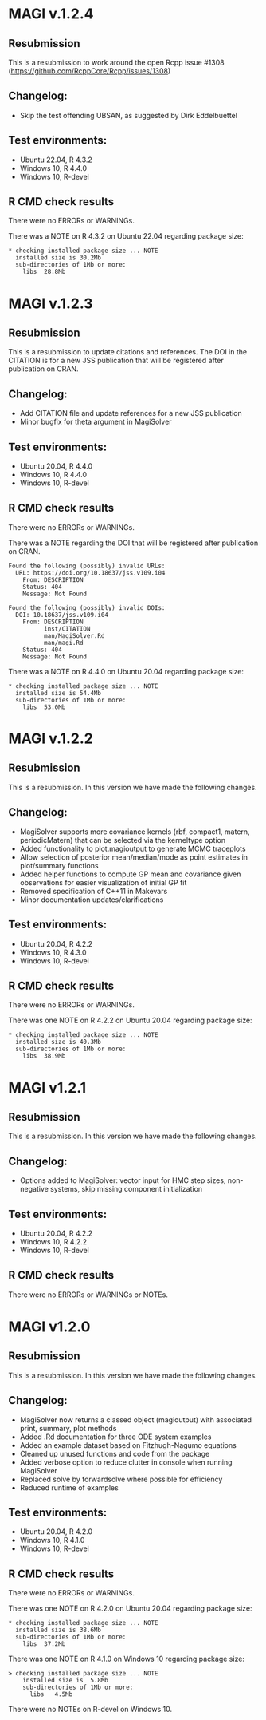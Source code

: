 # MAGI v.1.2.4

## Resubmission
This is a resubmission to work around the open Rcpp issue #1308 (https://github.com/RcppCore/Rcpp/issues/1308)

## Changelog:
* Skip the test offending UBSAN, as suggested by Dirk Eddelbuettel

## Test environments:
* Ubuntu 22.04, R 4.3.2
* Windows 10, R 4.4.0
* Windows 10, R-devel

## R CMD check results
There were no ERRORs or WARNINGs.

There was a NOTE on R 4.3.2 on Ubuntu 22.04 regarding package size:
```
* checking installed package size ... NOTE
  installed size is 30.2Mb
  sub-directories of 1Mb or more:
    libs  28.8Mb
```


# MAGI v.1.2.3

## Resubmission
This is a resubmission to update citations and references. The DOI in the CITATION is for a new JSS publication that will be registered after publication on CRAN.

## Changelog:
* Add CITATION file and update references for a new JSS publication
* Minor bugfix for theta argument in MagiSolver

## Test environments:
* Ubuntu 20.04, R 4.4.0
* Windows 10, R 4.4.0
* Windows 10, R-devel

## R CMD check results
There were no ERRORs or WARNINGs.

There was a NOTE regarding the DOI that will be registered after publication on CRAN.
```
Found the following (possibly) invalid URLs:
  URL: https://doi.org/10.18637/jss.v109.i04
    From: DESCRIPTION
    Status: 404
    Message: Not Found

Found the following (possibly) invalid DOIs:
  DOI: 10.18637/jss.v109.i04
    From: DESCRIPTION
          inst/CITATION
          man/MagiSolver.Rd
          man/magi.Rd
    Status: 404
    Message: Not Found
```

There was a NOTE on R 4.4.0 on Ubuntu 20.04 regarding package size:
```
* checking installed package size ... NOTE
  installed size is 54.4Mb
  sub-directories of 1Mb or more:
    libs  53.0Mb
```


# MAGI v.1.2.2

## Resubmission
This is a resubmission. In this version we have made the following changes.

## Changelog:
* MagiSolver supports more covariance kernels (rbf, compact1, matern, periodicMatern) that can be selected via the kerneltype option
* Added functionality to plot.magioutput to generate MCMC traceplots
* Allow selection of posterior mean/median/mode as point estimates in plot/summary functions
* Added helper functions to compute GP mean and covariance given observations for easier visualization of initial GP fit
* Removed specification of C++11 in Makevars
* Minor documentation updates/clarifications

## Test environments:
* Ubuntu 20.04, R 4.2.2
* Windows 10, R 4.3.0
* Windows 10, R-devel

## R CMD check results
There were no ERRORs or WARNINGs.

There was one NOTE on R 4.2.2 on Ubuntu 20.04 regarding package size:
```
* checking installed package size ... NOTE
  installed size is 40.3Mb
  sub-directories of 1Mb or more:
    libs  38.9Mb
```


# MAGI v1.2.1

## Resubmission
This is a resubmission. In this version we have made the following changes.

## Changelog:
* Options added to MagiSolver: vector input for HMC step sizes, non-negative systems, skip missing component initialization

## Test environments:
* Ubuntu 20.04, R 4.2.2
* Windows 10, R 4.2.2
* Windows 10, R-devel

## R CMD check results
There were no ERRORs or WARNINGs or NOTEs.

# MAGI v1.2.0

## Resubmission
This is a resubmission. In this version we have made the following changes.

## Changelog:
* MagiSolver now returns a classed object (magioutput) with associated print, summary, plot methods
* Added .Rd documentation for three ODE system examples
* Added an example dataset based on Fitzhugh-Nagumo equations
* Cleaned up unused functions and code from the package
* Added verbose option to reduce clutter in console when running MagiSolver
* Replaced solve by forwardsolve where possible for efficiency
* Reduced runtime of examples

## Test environments:
* Ubuntu 20.04, R 4.2.0
* Windows 10, R 4.1.0
* Windows 10, R-devel

## R CMD check results
There were no ERRORs or WARNINGs.

There was one NOTE on R 4.2.0 on Ubuntu 20.04 regarding package size:
```
* checking installed package size ... NOTE
  installed size is 38.6Mb
  sub-directories of 1Mb or more:
    libs  37.2Mb
```

There was one NOTE on R 4.1.0 on Windows 10 regarding package size:
```
> checking installed package size ... NOTE
    installed size is  5.8Mb
    sub-directories of 1Mb or more:
      libs   4.5Mb
```

There were no NOTEs on R-devel on Windows 10.
